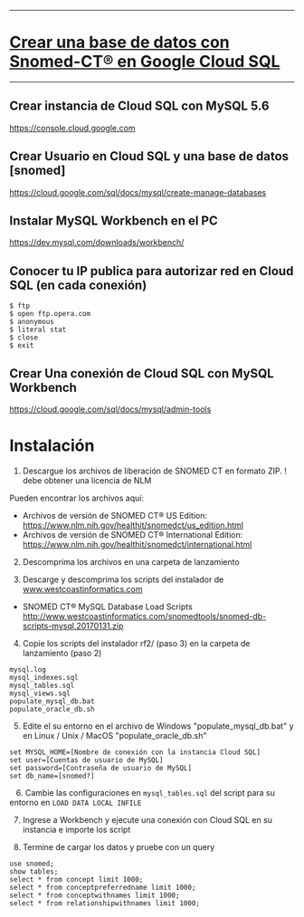 ------------
# [Crear una base de datos con Snomed-CT® en Google Cloud SQL](https://github.com/ManuelMena/Panacea/tree/master/CloudMySQL)
------------
## Crear instancia de Cloud SQL con MySQL 5.6
https://console.cloud.google.com
## Crear Usuario en Cloud SQL y una base de datos [snomed]
https://cloud.google.com/sql/docs/mysql/create-manage-databases
## Instalar MySQL Workbench en el PC
https://dev.mysql.com/downloads/workbench/
## Conocer tu IP publica para autorizar red en Cloud SQL (en cada conexión)
```cdm
$ ftp
$ open ftp.opera.com
$ anonymous
$ literal stat
$ close
$ exit
```
## Crear Una conexión de Cloud SQL con MySQL Workbench
https://cloud.google.com/sql/docs/mysql/admin-tools

# Instalación

1. Descargue los archivos de liberación de SNOMED CT en formato ZIP. ! debe obtener una licencia de NLM

Pueden encontrar los archivos aquí:

* Archivos de versión de SNOMED CT® US Edition: 
https://www.nlm.nih.gov/healthit/snomedct/us_edition.html
* Archivos de versión de SNOMED CT® International Edition: 
https://www.nlm.nih.gov/healthit/snomedct/international.html

2. Descomprima los archivos en una carpeta de lanzamiento

3. Descarge y descomprima los scripts del instalador de www.westcoastinformatics.com

* SNOMED CT® MySQL Database Load Scripts http://www.westcoastinformatics.com/snomedtools/snomed-db-scripts-mysql.20170131.zip

4. Copie los scripts del instalador rf2/ (paso 3) en la carpeta de lanzamiento (paso 2)

```
mysql.log
mysql_indexes.sql
mysql_tables.sql
mysql_views.sql  
populate_mysql_db.bat
populate_oracle_db.sh
```

5. Edite el su entorno en el archivo de Windows "populate_mysql_db.bat" y en Linux / Unix / MacOS "populate_oracle_db.sh" 

```mysql
set MYSQL_HOME=[Nombre de conexión con la instancia Cloud SQL]
set user=[Cuentas de usuario de MySQL]
set password=[Contraseña de usuario de MySQL]
set db_name=[snomed?]
```
  
6. Cambie las configuraciones en ```mysql_tables.sql``` del script para su entorno en ```LOAD DATA LOCAL INFILE```

7. Ingrese a Workbench y ejecute una conexión con Cloud SQL en su instancia e importe los script

8. Termine de cargar los datos y pruebe con un query
```mysql
use snomed;
show tables;
select * from concept limit 1000;
select * from conceptpreferredname limit 1000;
select * from conceptwithnames limit 1000;
select * from relationshipwithnames limit 1000;
```
